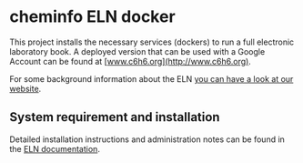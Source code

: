 # cheminfo ELN docker

This project installs the necessary services (dockers) to run a full electronic laboratory book. A deployed version that can be used with a Google Account can be found at [www.c6h6.org](http://www.c6h6.org).

For some background information about the ELN [you can have a look at our website](https://cheminfo.github.io/).


## System requirement and installation

Detailed installation instructions and administration notes can be found in the [ELN documentation](https://docs.c6h6.org/docs/eln/installation/setup/).
